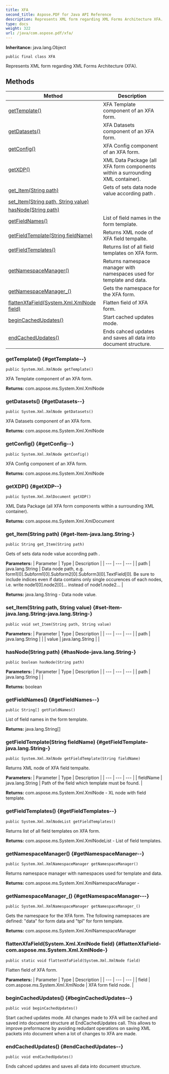 ```yaml
---
title: XFA
second_title: Aspose.PDF for Java API Reference
description: Represents XML form regarding XML Forms Architecture XFA.
type: docs
weight: 322
url: /java/com.aspose.pdf/xfa/
---
```

**Inheritance:**
java.lang.Object
```
public final class XFA
```

Represents XML form regarding XML Forms Architecture (XFA).
## Methods

| Method | Description |
| --- | --- |
| [getTemplate()](#getTemplate--) | XFA Template component of an XFA form. |
| [getDatasets()](#getDatasets--) | XFA Datasets component of an XFA form. |
| [getConfig()](#getConfig--) | XFA Config component of an XFA form. |
| [getXDP()](#getXDP--) | XML Data Package (all XFA form components within a surrounding XML container). |
| [get_Item(String path)](#get-Item-java.lang.String-) | Gets of sets data node value according  path . |
| [set_Item(String path, String value)](#set-Item-java.lang.String-java.lang.String-) |  |
| [hasNode(String path)](#hasNode-java.lang.String-) |  |
| [getFieldNames()](#getFieldNames--) | List of field names in the form template. |
| [getFieldTemplate(String fieldName)](#getFieldTemplate-java.lang.String-) | Returns XML node of XFA field tempalte. |
| [getFieldTemplates()](#getFieldTemplates--) | Returns list of all field templates on XFA form. |
| [getNamespaceManager()](#getNamespaceManager--) | Returns namespace manager with namespaces used for template and data. |
| [getNamespaceManager_()](#getNamespaceManager---) | Gets the namespace for the XFA form. |
| [flattenXfaField(System.Xml.XmlNode field)](#flattenXfaField-com.aspose.ms.System.Xml.XmlNode-) | Flatten field of XFA form. |
| [beginCachedUpdates()](#beginCachedUpdates--) | Start cached updates mode. |
| [endCachedUpdates()](#endCachedUpdates--) | Ends cahced updates and saves all data into document structure. |
### getTemplate() {#getTemplate--}
```
public System.Xml.XmlNode getTemplate()
```


XFA Template component of an XFA form.

**Returns:**
com.aspose.ms.System.Xml.XmlNode
### getDatasets() {#getDatasets--}
```
public System.Xml.XmlNode getDatasets()
```


XFA Datasets component of an XFA form.

**Returns:**
com.aspose.ms.System.Xml.XmlNode
### getConfig() {#getConfig--}
```
public System.Xml.XmlNode getConfig()
```


XFA Config component of an XFA form.

**Returns:**
com.aspose.ms.System.Xml.XmlNode
### getXDP() {#getXDP--}
```
public System.Xml.XmlDocument getXDP()
```


XML Data Package (all XFA form components within a surrounding XML container).

**Returns:**
com.aspose.ms.System.Xml.XmlDocument
### get_Item(String path) {#get-Item-java.lang.String-}
```
public String get_Item(String path)
```


Gets of sets data node value according  path .

**Parameters:**
| Parameter | Type | Description |
| --- | --- | --- |
| path | java.lang.String | Data node path, e.g. form1[0].Subform1[0].Subform2[0].Subform3[0].TextField[0]. Be sure to include indices even if data contains only single occurences of each nodes, i.e. write node1[0].node2[0]... instead of node1.node2... |

**Returns:**
java.lang.String - Data node value.
### set_Item(String path, String value) {#set-Item-java.lang.String-java.lang.String-}
```
public void set_Item(String path, String value)
```




**Parameters:**
| Parameter | Type | Description |
| --- | --- | --- |
| path | java.lang.String |  |
| value | java.lang.String |  |

### hasNode(String path) {#hasNode-java.lang.String-}
```
public boolean hasNode(String path)
```




**Parameters:**
| Parameter | Type | Description |
| --- | --- | --- |
| path | java.lang.String |  |

**Returns:**
boolean
### getFieldNames() {#getFieldNames--}
```
public String[] getFieldNames()
```


List of field names in the form template.

**Returns:**
java.lang.String[]
### getFieldTemplate(String fieldName) {#getFieldTemplate-java.lang.String-}
```
public System.Xml.XmlNode getFieldTemplate(String fieldName)
```


Returns XML node of XFA field tempalte.

**Parameters:**
| Parameter | Type | Description |
| --- | --- | --- |
| fieldName | java.lang.String | Path of the field which template must be found. |

**Returns:**
com.aspose.ms.System.Xml.XmlNode - XL node with field template.
### getFieldTemplates() {#getFieldTemplates--}
```
public System.Xml.XmlNodeList getFieldTemplates()
```


Returns list of all field templates on XFA form.

**Returns:**
com.aspose.ms.System.Xml.XmlNodeList - List of field templates.
### getNamespaceManager() {#getNamespaceManager--}
```
public System.Xml.XmlNamespaceManager getNamespaceManager()
```


Returns namespace manager with namespaces used for template and data.

**Returns:**
com.aspose.ms.System.Xml.XmlNamespaceManager - 
### getNamespaceManager_() {#getNamespaceManager---}
```
public System.Xml.XmlNamespaceManager getNamespaceManager_()
```


Gets the namespace for the XFA form. The following namepsaces are defined: "data" for form data and "tpl" for form template.

**Returns:**
com.aspose.ms.System.Xml.XmlNamespaceManager
### flattenXfaField(System.Xml.XmlNode field) {#flattenXfaField-com.aspose.ms.System.Xml.XmlNode-}
```
public static void flattenXfaField(System.Xml.XmlNode field)
```


Flatten field of XFA form.

**Parameters:**
| Parameter | Type | Description |
| --- | --- | --- |
| field | com.aspose.ms.System.Xml.XmlNode | XFA form field node. |

### beginCachedUpdates() {#beginCachedUpdates--}
```
public void beginCachedUpdates()
```


Start cached updates mode. All changes made to XFA will be cached and saved into document structure at EndCachedUpdates call. This allows to improve preformacne by avoiding redudant operations on saving XML packets into document when a lot of changes to XFA are made.

### endCachedUpdates() {#endCachedUpdates--}
```
public void endCachedUpdates()
```


Ends cahced updates and saves all data into document structure.

